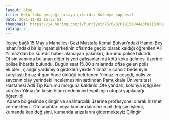```yaml
--- 
layout: blog
title: Kötü koku gerçeği ortaya çıkardı: Kolonya şüphesi!
date: 2021-11-02 15:32:51
thumbnail: https://i4.hurimg.com/i/hurriyet/75/0x0/61815a044e3fe113306aa6af.jpg
rating: 3
---
```

İlçeye bağlı 15 Mayıs Mahallesi Gazi Mustafa Kemal Bulvarı’ndaki Hamdi Bey İşhanı’ndaki bir iş inşaat şirketinin ofisinde geçici olarak kaldığı öğrenilen Ali Yılmaz’dan bir süredir haber alamayan yakınları, durumu polise bildirdi. Ofisin yanında bulunan diğer iş yeri çalışanları da kötü koku gelmesi üzerine polise ihbarda bulundu. Bugün saat 15.00 sıralarında ofise gelen polis ekipleri, çilingir yardımıyla girdikleri yerde Yılmaz’ın cansız bedeniyle karşılaştı.En az 4 gün önce öldüğü belirlenen Yılmaz’ın cesedi, polis ve savcının olay yerindeki incelemesinin ardından Pamukkale Üniversitesi Hastanesi Adli Tıp Kurumu morguna kaldırıldı.Öte yandan, kolonya içtiği ileri sürülen Yılmaz’ın kesin ölüm nedeninin tespiti için otopsi yapılacağı öğrenildi.</br>&nbsp;Adana bölgesinde çilingir ve anahtarcılık üzerine profesyonel olarak hizmet vermekteyiz. Oto anahtarı veya kumandalarınızın pil değişim işlemi, kumanda kap değişimi, kumanda arızalarını gidermekteyiz.<a href="https://www.cilingiradana.net/">Çilingir</a>